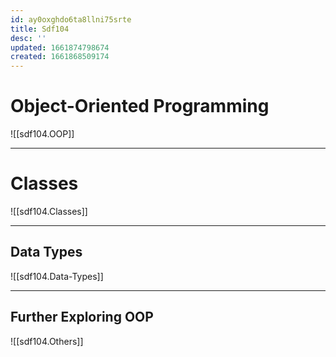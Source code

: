 ```yaml
---
id: ay0oxghdo6ta8llni75srte
title: Sdf104
desc: ''
updated: 1661874798674
created: 1661868509174
---
```


# Object-Oriented Programming

![[sdf104.OOP]]

---

# Classes

![[sdf104.Classes]]

---

## Data Types

![[sdf104.Data-Types]]

---

## Further Exploring OOP

![[sdf104.Others]]
